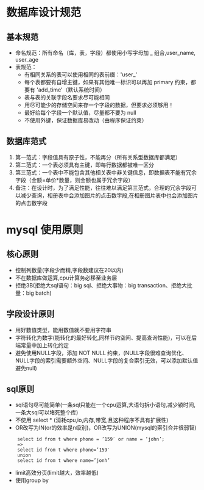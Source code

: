 # 数据库设计规范

## 基本规范
- 命名规范：所有命名（库，表，字段）都使用小写字母加 _ 组合,user_name, user_age
- 表规范：
    - 有相同关系的表可以使用相同的表前缀：'user_'
    - 每个表都要有自增主键，如果有其他唯一标识可以再加 primary 约束，都要有 'add_time'（默认系统时间）
    - 表与表的关联字段名要求尽可能相同
    - 用尽可能少的存储空间来存一个字段的数据，但要求必须够用！
    - 最好给每个字段一个默认值，尽量都不要为 null
    - 不使用外键，保证数据库易改动（由程序保证约束）

## 数据库范式
1. 第一范式：字段值具有原子性，不能再分（所有关系型数据库都满足）
2. 第二范式：一个表必须具有主键，即每行数据都被唯一区分
3. 第三范式：一个表中不能包含其他相关表中非关键信息，即数据表不能有冗余字段（金额=单价*数量，则金额也属于冗余字段）
4. 备注：在设计时，为了满足性能，往往难以满足第三范式，合理的冗余字段可以减少查询，相册表中会添加图片的点击数字段,在相册图片表中也会添加图片的点击数字段


# mysql 使用原则

## 核心原则
- 控制列数量(字段少而精,字段数建议在20以内)
- 不在数据库做运算,cpu计算务必移至业务层
- 拒绝3B(拒绝大sql语句：big sql、拒绝大事物：big transaction、拒绝大批量：big batch)

## 字段设计原则
- 用好数值类型，能用数值就不要用字符串
- 字符转化为数字(能转化的最好转化,同样节约空间、提高查询性能)，可以在后端常量中加上转化约定
- 避免使用NULL字段，添加 NOT NULL 约束，(NULL字段很难查询优化、NULL字段的索引需要额外空间、NULL字段的复合索引无效，可以添加默认值避免null)

## sql原则
- sql语句尽可能简单(一条sql只能在一个cpu运算,大语句拆小语句,减少锁时间,一条大sql可以堵死整个库)
- 不使用 select * (消耗cpu,io,内存,带宽,且这种程序不具有扩展性)
- OR改写为IN(or的效率是n级别)，OR改写为UNION(mysql的索引合并很弱智)

```
    select id from t where phone = ’159′ or name = ‘john’;
    =>
    select id from t where phone=’159′
    union
    select id from t where name=’jonh’
```

- limit高效分页(limit越大，效率越低)
- 使用group by

